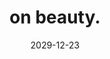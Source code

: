 ---
title: 'on beauty.'
date: 2029-12-23
permalink: /posts/2024/12/title/
tags:
  # - technical
  - thoughts
---